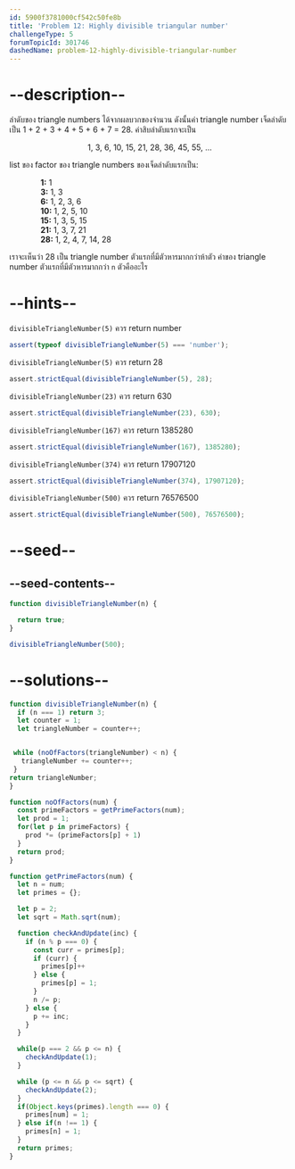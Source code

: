 ```yaml
---
id: 5900f3781000cf542c50fe8b
title: 'Problem 12: Highly divisible triangular number'
challengeType: 5
forumTopicId: 301746
dashedName: problem-12-highly-divisible-triangular-number
---
```


# --description--

ลำดับของ triangle numbers ได้จากผลบวกของจำนวน ดังนั้นค่า triangle number เจ็ดลำดับเป็น 1 + 2 + 3 + 4 + 5 + 6 + 7 = 28. 
ค่าสิบลำดับแรกจะเป็น

<div style='text-align: center;'>1, 3, 6, 10, 15, 21, 28, 36, 45, 55, ...</div>

list ของ factor ของ triangle numbers ของเจ็ดลำดับแรกเป็น:

<div style='padding-left: 4em;'><b>1:</b> 1</div>
<div style='padding-left: 4em;'><b>3:</b> 1, 3</div>
<div style='padding-left: 4em;'><b>6:</b> 1, 2, 3, 6</div>
<div style='padding-left: 4em;'><b>10:</b> 1, 2, 5, 10</div>
<div style='padding-left: 4em;'><b>15:</b> 1, 3, 5, 15</div>
<div style='padding-left: 4em;'><b>21:</b> 1, 3, 7, 21</div>
<div style='padding-left: 4em;'><b>28:</b> 1, 2, 4, 7, 14, 28</div>

เราจะเห็นว่า 28 เป็น triangle number ตัวแรกที่มีตัวหารมากกว่าห้าตัว
ค่าของ triangle number ตัวแรกที่มีตัวหารมากกว่า `n` ตัวคืออะไร

# --hints--

`divisibleTriangleNumber(5)` ควร return number

```js
assert(typeof divisibleTriangleNumber(5) === 'number');
```

`divisibleTriangleNumber(5)` ควร return 28

```js
assert.strictEqual(divisibleTriangleNumber(5), 28);
```

`divisibleTriangleNumber(23)` ควร return 630

```js
assert.strictEqual(divisibleTriangleNumber(23), 630);
```

`divisibleTriangleNumber(167)` ควร return 1385280

```js
assert.strictEqual(divisibleTriangleNumber(167), 1385280);
```

`divisibleTriangleNumber(374)` ควร return 17907120

```js
assert.strictEqual(divisibleTriangleNumber(374), 17907120);
```

`divisibleTriangleNumber(500)` ควร return 76576500

```js
assert.strictEqual(divisibleTriangleNumber(500), 76576500);
```

# --seed--

## --seed-contents--

```js
function divisibleTriangleNumber(n) {

  return true;
}

divisibleTriangleNumber(500);
```

# --solutions--

```js
function divisibleTriangleNumber(n) {
  if (n === 1) return 3;
  let counter = 1;
  let triangleNumber = counter++;


 while (noOfFactors(triangleNumber) < n) {
   triangleNumber += counter++;
 }
return triangleNumber;
}

function noOfFactors(num) {
  const primeFactors = getPrimeFactors(num);
  let prod = 1;
  for(let p in primeFactors) {
    prod *= (primeFactors[p] + 1)
  }
  return prod;
}

function getPrimeFactors(num) {
  let n = num;
  let primes = {};

  let p = 2;
  let sqrt = Math.sqrt(num);

  function checkAndUpdate(inc) {
    if (n % p === 0) {
      const curr = primes[p];
      if (curr) {
        primes[p]++
      } else {
        primes[p] = 1;
      }
      n /= p;
    } else {
      p += inc;
    }
  }

  while(p === 2 && p <= n) {
    checkAndUpdate(1);
  }

  while (p <= n && p <= sqrt) {
    checkAndUpdate(2);
  }
  if(Object.keys(primes).length === 0) {
    primes[num] = 1;
  } else if(n !== 1) {
    primes[n] = 1;
  }
  return primes;
}
```
